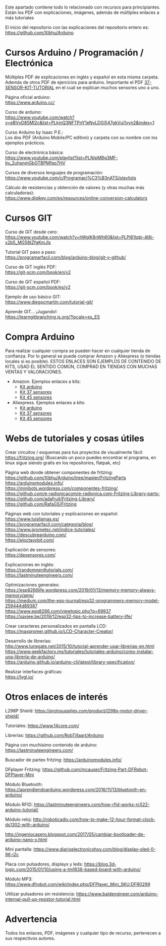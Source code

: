

Este apartado contiene todo lo relacionado con recursos para principiantes. Están los PDF con explicaciones, imágenes, además de múltiples enlaces a más tutoriales

El inicio del repositorio con las explicaciones del repositorio entero es: https://github.com/Xibhu/Arduino 

# Cursos Arduino / Programación / Electrónica

Múltiples PDF de explicaciones en inglés y español en esta misma carpeta. Además de otros PDF de ejercicios para arduino. Importante el PDF [37-SENSOR-KIT-TUTORIAL](37-SENSOR-KIT-TUTORIAL.pdf) en el cual se explican muchos sensores uno a uno.

Página oficial arduino:  
https://www.arduino.cc/

Curso de arduino:  
https://www.youtube.com/watch?v=eBVvD85Ml2c&list=PLkjnQ3NFTPnY1eNyLDGi547gkVui1vyn2&index=1

Curso Arduino by Isaac P.E.:  
Los dos PDF (Arduino Mobile/PC edition) y carpeta con su nombre con los ejemplos prácticos.

Curso de electrónica básica:  
https://www.youtube.com/playlist?list=PLNipMBg3MF-by_2uhpnmGbGTBPMfqo7HV

Cursos de diversos lenguajes de programación:  
https://www.youtube.com/c/Programaci%C3%B3nATS/playlists

Cálculo de resistencias y obtención de valores (y otras muchas más calculadoras):  
https://www.digikey.com/es/resources/online-conversion-calculators

# Cursos GIT

Curso de GIT desde cero:  
https://www.youtube.com/watch?v=hWglK8nWh60&list=PLPl81lqbj-4I8i-x2b5_MG58tZfgKmJls

Tutorial GIT paso a paso:  
https://programarfacil.com/blog/arduino-blog/git-y-github/

Curso de GIT inglés PDF:  
https://git-scm.com/book/en/v2

Curso de GIT español PDF:  
https://git-scm.com/book/es/v2

Ejemplo de uso básico GIT:  
https://www.diegocmartin.com/tutorial-git/

Aprende GIT... ¡Jugando!:  
https://learngitbranching.js.org/?locale=es_ES


# Compra Arduino

Para realizar cualquier compra se pueden hacer en cualquier tienda de confianza. Por lo general se puede comprar Amazon y Aliexpress (o tiendas locales si es posible). ESTOS ENLACES SON EJEMPLOS DE CONTENIDO DE KITS, USAD EL SENTIDO COMÚN, COMPRAD EN TIENDAS CON MUCHAS VENTAS Y VALORACIONES.
- Amazon. Ejemplos enlaces a kits:
    - [Kit arduino](https://www.amazon.es/ELEGOO-Iniciaci%C3%B3n-Alimentaci%C3%B3n-Servomotor-Desarrollo/dp/B01MXGST4I/ref=sr_1_5?__mk_es_ES=%C3%85M%C3%85%C5%BD%C3%95%C3%91&dchild=1&keywords=kit+arduino&qid=1607111868&sr=8-5)
    - [Kit 37 sensores](https://www.amazon.es/ELEGOO-Actualizado-Sensores-Tutorial-Raspberry/dp/B01M2D2TJU/ref=sr_1_10?__mk_es_ES=%C3%85M%C3%85%C5%BD%C3%95%C3%91&dchild=1&keywords=kit+arduino&qid=1607111868&sr=8-10)
    - [Kit 45 sensores](https://www.amazon.es/M%C3%B3dulos-Compatible-Frambuesa-Principiantes-Sensores/dp/B08NVYX2CX/ref=sr_1_7?__mk_es_ES=%C3%85M%C3%85%C5%BD%C3%95%C3%91&dchild=1&keywords=kit+45+en+1+arduino&qid=1607111945&quartzVehicle=95-1838&replacementKeywords=kit+en+1+arduino&sr=8-7)
- Aliexpress. Ejemplos enlaces a kits:
    - [Kit arduino](https://es.aliexpress.com/item/2044891395.html?spm=a219c.12010612.8148356.6.1ef656d4P8jCOx)
    - [Kit 37 sensores](https://es.aliexpress.com/item/4000495086798.html?spm=a2g0o.productlist.0.0.189a79554ODLzb&algo_pvid=a05079dc-4019-47eb-a066-409b665a2694&algo_expid=a05079dc-4019-47eb-a066-409b665a2694-1&btsid=2100bde316071124004178162e84a5&ws_ab_test=searchweb0_0,searchweb201602_,searchweb201603_)
    - [Kit 45 sensores](https://es.aliexpress.com/item/33037137705.html?spm=a2g0o.productlist.0.0.189a79554ODLzb&algo_pvid=a05079dc-4019-47eb-a066-409b665a2694&algo_expid=a05079dc-4019-47eb-a066-409b665a2694-0&btsid=2100bde316071124004178162e84a5&ws_ab_test=searchweb0_0,searchweb201602_,searchweb201603_)

# Webs de tutoriales y cosas útiles

Crear circuitos / esquemas para tus proyectos de visualmente fácil:  
https://fritzing.org/ (Buscando un poco puedes encontrar el programa, en linux sigue siendo gratis en los repositorios, flatpak, etc)

Página web donde obtener componentes de fritzing:  
https://github.com/Xibhu/Arduino/tree/master/FritzingParts
https://arduinomodules.info/  
https://minibots.wordpress.com/componentes-fritzing/  
https://github.com/e-radionicacom/e-radionica.com-Fritzing-Library-parts-  
https://github.com/adafruit/Fritzing-Library/  
https://github.com/RafaGS/Fritzing

Páginas web con tutoriales y explicaciones en español:  
https://www.luisllamas.es/  
https://programarfacil.com/categoria/blog/  
https://www.prometec.net/indice-tutoriales/  
https://descubrearduino.com/  
https://eloctavobit.com/

Explicación de sensores:  
https://desensores.com/

Explicaciones en inglés:  
https://randomnerdtutorials.com/  
https://lastminuteengineers.com/

Optimizaciones generales:  
https://esp8266life.wordpress.com/2019/01/13/memory-memory-always-memory/amp/  
https://medium.com/the-esp-journal/esp32-programmers-memory-model-259444d89387  
https://www.esp8266.com/viewtopic.php?p=69937  
https://savjee.be/2019/12/esp32-tips-to-increase-battery-life/

Crear caracteres personalizados en pantalla LCD:  
https://maxpromer.github.io/LCD-Character-Creator/

Desarrollo de librerías:  
http://www.lunegate.net/2015/10/tutorial-aprender-usar-librerias-en.html  
https://www.geekfactory.mx/tutoriales/tutoriales-arduino/como-instalar-una-libreria-de-arduino/  
https://arduino.github.io/arduino-cli/latest/library-specification/

Realizar interfaces gráficas:  
https://lvgl.io/

# Otros enlaces de interés

L298P Shield: https://protosupplies.com/product/l298p-motor-driver-shield/

Tutoriales: https://www.14core.com/

Librerías: https://github.com/RobTillaart/Arduino

Página con muchísimo contenido de arduino: https://lastminuteengineers.com/

Buscador de partes fritzing: https://arduinomodules.info/

DFplayer Fritzing: https://github.com/mcauser/Fritzing-Part-DFRobot-DFPlayer-Mini

Módulo Bluetooth: https://aprendiendoarduino.wordpress.com/2016/11/13/bluetooth-en-arduino/

Módulo RFID: https://lastminuteengineers.com/how-rfid-works-rc522-arduino-tutorial/

Módulo reloj: http://roboticadiy.com/how-to-make-12-hour-format-clock-ds1302-with-arduino/

http://ingeniocasero.blogspot.com/2017/05/cambiar-bootloader-de-arduino-nano-y.html

Mini pantalla: https://www.diarioelectronicohoy.com/blog/display-oled-0-96-i2c

Placa con pulsadores, displays y leds: https://blog.3d-logic.com/2015/01/10/using-a-tm1638-based-board-with-arduino/

Módulo MP3: https://www.dfrobot.com/wiki/index.php/DFPlayer_Mini_SKU:DFR0299

Utilizar pulsadores sin resistencia: https://www.baldengineer.com/arduino-internal-pull-up-resistor-tutorial.html

# Advertencia

Todos los enlaces, PDF, imágenes y cualquier tipo de recurso, pertenecen a sus respectivos autores.